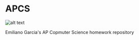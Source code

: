 # APCS
![alt text](https://img.shields.io/github/last-commit/EmilianoGarciaLopez/APCS "Last Commit")

Emiliano Garcia's AP Copmuter Science homework repository
